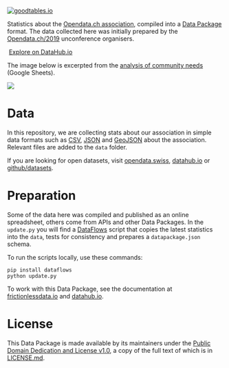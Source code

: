 [![goodtables.io](https://goodtables.io/badge/github/loleg/opendatach-stats.svg)](https://goodtables.io/github/loleg/opendatach-stats)

Statistics about the [Opendata.ch association](https://opendata.ch), compiled into a [Data Package](https://frictionlessdata.io/data-packages/) format. The data collected here was initially prepared by the [Opendata.ch/2019](https://opendata.ch/2019) unconference organisers.

![]()
[Explore on DataHub.io](https://datahub.io/loleg/opendatach19/v/1)

The image below is excerpted from the [analysis of community needs](https://docs.google.com/spreadsheets/d/e/2PACX-1vTtoCwqVV9EBhHMcmmCI5FxIELLTT5IdEVrKIMImWmfcq4iE1xOW-_90Rs-dt3JCkb-1DxjNJRCjy40/pubhtml?gid=218970622&single=true) (Google Sheets).

![](https://docs.google.com/spreadsheets/u/2/d/e/2PACX-1vTtoCwqVV9EBhHMcmmCI5FxIELLTT5IdEVrKIMImWmfcq4iE1xOW-_90Rs-dt3JCkb-1DxjNJRCjy40/pubchart?oid=394312313&format=image)

# Data

In this repository, we are collecting stats about our association in simple data formats such as [CSV](https://frictionlessdata.io/guides/csv/), [JSON](http://json-schema.org/specification.html) and [GeoJSON](http://geojson.org/) about the association. Relevant files are added to the `data` folder.

If you are looking for open datasets, visit [opendata.swiss](https://opendata.swiss), [datahub.io](https://datahub.io) or [github/datasets](https://github.com/datasets).

# Preparation

Some of the data here was compiled and published as an online spreadsheet, others come from APIs and other Data Packages. In the `update.py` you will find a [DataFlows](https://github.com/datahq/dataflows) script that copies the latest statistics into the `data`, tests for consistency and prepares a `datapackage.json` schema.

To run the scripts locally, use these commands:

```
pip install dataflows
python update.py
```

To work with this Data Package, see the documentation at [frictionlessdata.io](https://frictionlessdata.io/guides/data-package/) and [datahub.io](https://datahub.io/docs/data-packages/publish-faq).

# License

This Data Package is made available by its maintainers under the [Public Domain Dedication and License v1.0](http://www.opendatacommons.org/licenses/pddl/1.0/), a copy of the full text of which is in [LICENSE.md](LICENSE.md).
